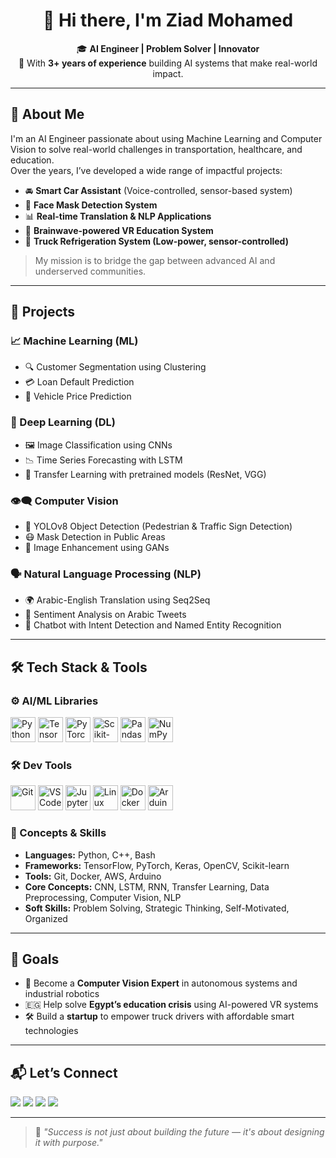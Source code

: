 <h1 align="center">👋 Hi there, I'm Ziad Mohamed</h1>

<p align="center">
  🎓 <strong>AI Engineer | Problem Solver | Innovator</strong><br>
  💼 With <strong>3+ years of experience</strong> building AI systems that make real-world impact.
</p>

---

## 🧠 About Me

I'm an AI Engineer passionate about using Machine Learning and Computer Vision to solve real-world challenges in transportation, healthcare, and education.  
Over the years, I’ve developed a wide range of impactful projects:

- 🚘 **Smart Car Assistant** (Voice-controlled, sensor-based system)  
- 📸 **Face Mask Detection System**  
- 📊 **Real-time Translation & NLP Applications**  
- 🧠 **Brainwave-powered VR Education System**  
- 🧊 **Truck Refrigeration System (Low-power, sensor-controlled)**  

> My mission is to bridge the gap between advanced AI and underserved communities.

---

## 💼 Projects

### 📈 Machine Learning (ML)
- 🔍 Customer Segmentation using Clustering  
- 💳 Loan Default Prediction  
- 🚗 Vehicle Price Prediction  

### 🧠 Deep Learning (DL)
- 🖼️ Image Classification using CNNs  
- 📉 Time Series Forecasting with LSTM  
- 🧪 Transfer Learning with pretrained models (ResNet, VGG)

### 👁️‍🗨️ Computer Vision
- 🎯 YOLOv8 Object Detection (Pedestrian & Traffic Sign Detection)  
- 😷 Mask Detection in Public Areas  
- 🎨 Image Enhancement using GANs  

### 🗣️ Natural Language Processing (NLP)
- 🌍 Arabic-English Translation using Seq2Seq  
- 💬 Sentiment Analysis on Arabic Tweets  
- 🤖 Chatbot with Intent Detection and Named Entity Recognition  

---

## 🛠️ Tech Stack & Tools

### ⚙️ AI/ML Libraries
<p>
  <img src="https://cdn.jsdelivr.net/gh/devicons/devicon/icons/python/python-original.svg" alt="Python" width="40" />
  <img src="https://cdn.jsdelivr.net/gh/devicons/devicon/icons/tensorflow/tensorflow-original.svg" alt="TensorFlow" width="40"/>
  <img src="https://www.vectorlogo.zone/logos/pytorch/pytorch-icon.svg" alt="PyTorch" width="40" />
  <img src="https://upload.wikimedia.org/wikipedia/commons/0/05/Scikit_learn_logo_small.svg" alt="Scikit-learn" width="40"/>
  <img src="https://cdn.jsdelivr.net/gh/devicons/devicon/icons/pandas/pandas-original.svg" alt="Pandas" width="40"/>
  <img src="https://cdn.jsdelivr.net/gh/devicons/devicon/icons/numpy/numpy-original.svg" alt="NumPy" width="40"/>
</p>

### 🛠️ Dev Tools
<p>
  <img src="https://cdn.jsdelivr.net/gh/devicons/devicon/icons/git/git-original.svg" alt="Git" width="40" />
  <img src="https://cdn.jsdelivr.net/gh/devicons/devicon/icons/vscode/vscode-original.svg" alt="VSCode" width="40" />
  <img src="https://cdn.jsdelivr.net/gh/devicons/devicon/icons/jupyter/jupyter-original.svg" alt="Jupyter" width="40" />
  <img src="https://cdn.jsdelivr.net/gh/devicons/devicon/icons/linux/linux-original.svg" alt="Linux" width="40" />
  <img src="https://cdn.jsdelivr.net/gh/devicons/devicon/icons/docker/docker-original.svg" alt="Docker" width="40" />
  <img src="https://cdn.jsdelivr.net/gh/devicons/devicon/icons/arduino/arduino-original.svg" alt="Arduino" width="40" />
</p>

### 🧠 Concepts & Skills

- **Languages:** Python, C++, Bash  
- **Frameworks:** TensorFlow, PyTorch, Keras, OpenCV, Scikit-learn  
- **Tools:** Git, Docker, AWS, Arduino  
- **Core Concepts:** CNN, LSTM, RNN, Transfer Learning, Data Preprocessing, Computer Vision, NLP  
- **Soft Skills:** Problem Solving, Strategic Thinking, Self-Motivated, Organized  

---

## 🚀 Goals

- 🧠 Become a **Computer Vision Expert** in autonomous systems and industrial robotics  
- 🇪🇬 Help solve **Egypt’s education crisis** using AI-powered VR systems  
- 🛠️ Build a **startup** to empower truck drivers with affordable smart technologies  

---

## 📬 Let’s Connect

<p>
  <a href="mailto:ebnsinaai@gmail.com"><img src="https://img.shields.io/badge/Email-ebnsinaai@gmail.com-red?style=for-the-badge&logo=gmail&logoColor=white" /></a>
  <a href="https://www.linkedin.com/in/zyad-mohamed-b42b53323"><img src="https://img.shields.io/badge/LinkedIn-Ziad%20Mohamed-blue?style=for-the-badge&logo=linkedin&logoColor=white" /></a>
  <a href="https://github.com/zyadmohamed812"><img src="https://img.shields.io/badge/GitHub-zyadmohamed812-black?style=for-the-badge&logo=github&logoColor=white" /></a>
  <a href="https://www.kaggle.com/ebnsinaai"><img src="https://img.shields.io/badge/Kaggle-ebnsinaai-blue?style=for-the-badge&logo=kaggle&logoColor=white" /></a>
</p>

---

> 🧭 *"Success is not just about building the future — it's about designing it with purpose."*
